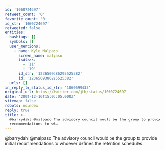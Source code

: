 ```yaml
---
id: '1060724697'
retweet_count: '0'
favorite_count: '0'
id_str: '1060724697'
retweeted: false
entities:
  hashtags: []
  symbols: []
  user_mentions:
    - name: Kyle Malpaso
      screen_name: malpaso
      indices:
        - '11'
        - '19'
      id_str: '1236509386295525382'
      id: '1236509386295525382'
  urls: []
in_reply_to_status_id_str: '1060699433'
original_url: https://twitter.com/jth/status/1060724697
date: '2008-12-16T15:03:05.000Z'
sitemap: false
robots: noindex
reply: true
title: >-
  @barrydahl @malpaso The advisory council would be the group to provide initial
  recommendations to wh…
---
```


@barrydahl @malpaso The advisory council would be the group to provide initial recommendations to whoever defines the retention schedules.